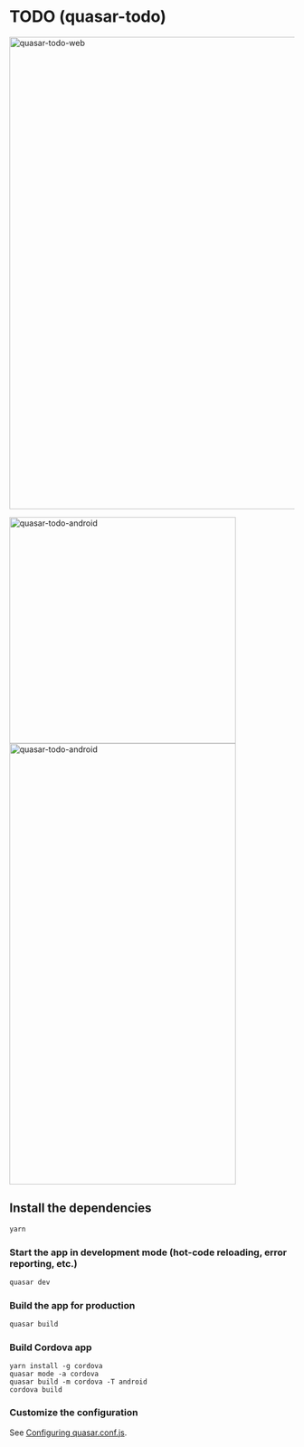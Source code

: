# TODO (quasar-todo)

<img width="835" alt="quasar-todo-web" src="https://user-images.githubusercontent.com/44841405/88119395-b3c84180-cb96-11ea-8a10-15e7006b5b15.png">

<img width="400" alt="quasar-todo-android" src="https://user-images.githubusercontent.com/44841405/88119593-554f9300-cb97-11ea-8d9b-87db57ce7ab0.png"> <img width="400" height="780" alt="quasar-todo-android" src="https://user-images.githubusercontent.com/44841405/88119806-da3aac80-cb97-11ea-8da6-4081c66312f1.png">


## Install the dependencies
```bash
yarn
```

### Start the app in development mode (hot-code reloading, error reporting, etc.)
```bash
quasar dev
```


### Build the app for production
```bash
quasar build
```

### Build Cordova app
```
yarn install -g cordova
quasar mode -a cordova
quasar build -m cordova -T android
cordova build
```

### Customize the configuration
See [Configuring quasar.conf.js](https://quasar.dev/quasar-cli/quasar-conf-js).
